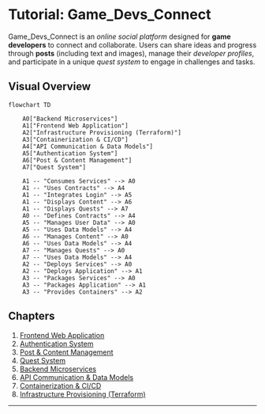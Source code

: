 # Tutorial: Game_Devs_Connect

Game_Devs_Connect is an *online social platform* designed for **game developers** to connect and collaborate. Users can share ideas and progress through **posts** (including text and images), manage their *developer profiles*, and participate in a unique *quest system* to engage in challenges and tasks.


## Visual Overview

```mermaid
flowchart TD

    A0["Backend Microservices"]
    A1["Frontend Web Application"]
    A2["Infrastructure Provisioning (Terraform)"]
    A3["Containerization & CI/CD"]
    A4["API Communication & Data Models"]
    A5["Authentication System"]
    A6["Post & Content Management"]
    A7["Quest System"]

    A1 -- "Consumes Services" --> A0
    A1 -- "Uses Contracts" --> A4
    A1 -- "Integrates Login" --> A5
    A1 -- "Displays Content" --> A6
    A1 -- "Displays Quests" --> A7
    A0 -- "Defines Contracts" --> A4
    A5 -- "Manages User Data" --> A0
    A5 -- "Uses Data Models" --> A4
    A6 -- "Manages Content" --> A0
    A6 -- "Uses Data Models" --> A4
    A7 -- "Manages Quests" --> A0
    A7 -- "Uses Data Models" --> A4
    A2 -- "Deploys Services" --> A0
    A2 -- "Deploys Application" --> A1
    A3 -- "Packages Services" --> A0
    A3 -- "Packages Application" --> A1
    A3 -- "Provides Containers" --> A2
```

## Chapters

1. [Frontend Web Application
](01_frontend_web_application.md)
2. [Authentication System
](02_authentication_system.md)
3. [Post & Content Management
](03_post_content_management.md)
4. [Quest System
](04_quest_system.md)
5. [Backend Microservices
](05_backend_microservices.md)
6. [API Communication & Data Models
](06_api_communication_data_models.md)
7. [Containerization & CI/CD
](07_containerization_ci_cd.md)
8. [Infrastructure Provisioning (Terraform)
](08_infrastructure_provisioning_terraform.md)

---